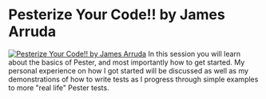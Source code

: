 # Pesterize Your Code!! by James Arruda

[![Pesterize Your Code!! by James Arruda](https://i4.ytimg.com/vi/WIX0wUZaL0c/hqdefault.jpg "Pesterize Your Code!! by James Arruda")](https://www.youtube.com/watch?v=WIX0wUZaL0c)
In this session you will learn about the basics of Pester, and most importantly how to get started. My personal experience on how I got started will be discussed as well as my demonstrations of how to write tests as I progress through simple examples to more "real life" Pester tests.


